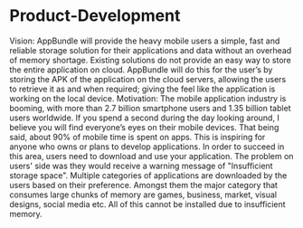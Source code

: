 # Product-Development
Vision:
AppBundle will provide the heavy mobile users a simple, fast and reliable storage solution for their applications and data without an overhead of memory shortage. Existing solutions do not provide an easy way to store the entire application on cloud. AppBundle will do this for the user’s by storing the APK of the application on the cloud servers, allowing the users to retrieve it as and when required; giving the feel like the application is working on the local device.
Motivation:
The mobile application industry is booming, with more than 2.7 billion smartphone users and 1.35 billion tablet users worldwide. If you spend a second during the day looking around, I believe you will find everyone’s eyes on their mobile devices. That being said, about 90% of mobile time is spent on apps. This is inspiring for anyone who owns or plans to develop applications. In order to succeed in this area, users need to download and use your application. The problem on users' side was they would receive a warning message of "Insufficient storage space". Multiple categories of applications are downloaded by the users based on their preference. Amongst them the major category that consumes large chunks of memory are games, business, market, visual designs, social media etc. All of this cannot be installed due to insufficient memory.
